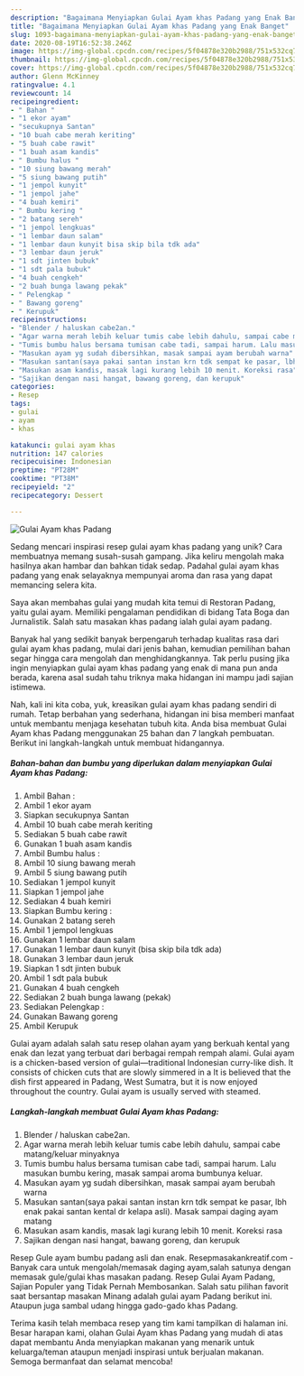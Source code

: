 ```yaml
---
description: "Bagaimana Menyiapkan Gulai Ayam khas Padang yang Enak Banget"
title: "Bagaimana Menyiapkan Gulai Ayam khas Padang yang Enak Banget"
slug: 1093-bagaimana-menyiapkan-gulai-ayam-khas-padang-yang-enak-banget
date: 2020-08-19T16:52:38.246Z
image: https://img-global.cpcdn.com/recipes/5f04878e320b2988/751x532cq70/gulai-ayam-khas-padang-foto-resep-utama.jpg
thumbnail: https://img-global.cpcdn.com/recipes/5f04878e320b2988/751x532cq70/gulai-ayam-khas-padang-foto-resep-utama.jpg
cover: https://img-global.cpcdn.com/recipes/5f04878e320b2988/751x532cq70/gulai-ayam-khas-padang-foto-resep-utama.jpg
author: Glenn McKinney
ratingvalue: 4.1
reviewcount: 14
recipeingredient:
- " Bahan "
- "1 ekor ayam"
- "secukupnya Santan"
- "10 buah cabe merah keriting"
- "5 buah cabe rawit"
- "1 buah asam kandis"
- " Bumbu halus "
- "10 siung bawang merah"
- "5 siung bawang putih"
- "1 jempol kunyit"
- "1 jempol jahe"
- "4 buah kemiri"
- " Bumbu kering "
- "2 batang sereh"
- "1 jempol lengkuas"
- "1 lembar daun salam"
- "1 lembar daun kunyit bisa skip bila tdk ada"
- "3 lembar daun jeruk"
- "1 sdt jinten bubuk"
- "1 sdt pala bubuk"
- "4 buah cengkeh"
- "2 buah bunga lawang pekak"
- " Pelengkap "
- " Bawang goreng"
- " Kerupuk"
recipeinstructions:
- "Blender / haluskan cabe2an."
- "Agar warna merah lebih keluar tumis cabe lebih dahulu, sampai cabe matang/keluar minyaknya"
- "Tumis bumbu halus bersama tumisan cabe tadi, sampai harum. Lalu masukan bumbu kering, masak sampai aroma bumbunya keluar."
- "Masukan ayam yg sudah dibersihkan, masak sampai ayam berubah warna"
- "Masukan santan(saya pakai santan instan krn tdk sempat ke pasar, lbh enak pakai santan kental dr kelapa asli). Masak sampai daging ayam matang"
- "Masukan asam kandis, masak lagi kurang lebih 10 menit. Koreksi rasa"
- "Sajikan dengan nasi hangat, bawang goreng, dan kerupuk"
categories:
- Resep
tags:
- gulai
- ayam
- khas

katakunci: gulai ayam khas 
nutrition: 147 calories
recipecuisine: Indonesian
preptime: "PT28M"
cooktime: "PT38M"
recipeyield: "2"
recipecategory: Dessert

---
```



![Gulai Ayam khas Padang](https://img-global.cpcdn.com/recipes/5f04878e320b2988/751x532cq70/gulai-ayam-khas-padang-foto-resep-utama.jpg)

Sedang mencari inspirasi resep gulai ayam khas padang yang unik? Cara membuatnya memang susah-susah gampang. Jika keliru mengolah maka hasilnya akan hambar dan bahkan tidak sedap. Padahal gulai ayam khas padang yang enak selayaknya mempunyai aroma dan rasa yang dapat memancing selera kita.

Saya akan membahas gulai yang mudah kita temui di Restoran Padang, yaitu gulai ayam. Memiliki pengalaman pendidikan di bidang Tata Boga dan Jurnalistik. Salah satu masakan khas padang ialah gulai ayam padang.

Banyak hal yang sedikit banyak berpengaruh terhadap kualitas rasa dari gulai ayam khas padang, mulai dari jenis bahan, kemudian pemilihan bahan segar hingga cara mengolah dan menghidangkannya. Tak perlu pusing jika ingin menyiapkan gulai ayam khas padang yang enak di mana pun anda berada, karena asal sudah tahu triknya maka hidangan ini mampu jadi sajian istimewa.


Nah, kali ini kita coba, yuk, kreasikan gulai ayam khas padang sendiri di rumah. Tetap berbahan yang sederhana, hidangan ini bisa memberi manfaat untuk membantu menjaga kesehatan tubuh kita. Anda bisa membuat Gulai Ayam khas Padang menggunakan 25 bahan dan 7 langkah pembuatan. Berikut ini langkah-langkah untuk membuat hidangannya.

<!--inarticleads1-->

##### Bahan-bahan dan bumbu yang diperlukan dalam menyiapkan Gulai Ayam khas Padang:

1. Ambil  Bahan :
1. Ambil 1 ekor ayam
1. Siapkan secukupnya Santan
1. Ambil 10 buah cabe merah keriting
1. Sediakan 5 buah cabe rawit
1. Gunakan 1 buah asam kandis
1. Ambil  Bumbu halus :
1. Ambil 10 siung bawang merah
1. Ambil 5 siung bawang putih
1. Sediakan 1 jempol kunyit
1. Siapkan 1 jempol jahe
1. Sediakan 4 buah kemiri
1. Siapkan  Bumbu kering :
1. Gunakan 2 batang sereh
1. Ambil 1 jempol lengkuas
1. Gunakan 1 lembar daun salam
1. Gunakan 1 lembar daun kunyit (bisa skip bila tdk ada)
1. Gunakan 3 lembar daun jeruk
1. Siapkan 1 sdt jinten bubuk
1. Ambil 1 sdt pala bubuk
1. Gunakan 4 buah cengkeh
1. Sediakan 2 buah bunga lawang (pekak)
1. Sediakan  Pelengkap :
1. Gunakan  Bawang goreng
1. Ambil  Kerupuk


Gulai ayam adalah salah satu resep olahan ayam yang berkuah kental yang enak dan lezat yang terbuat dari berbagai rempah rempah alami. Gulai ayam is a chicken-based version of gulai—traditional Indonesian curry-like dish. It consists of chicken cuts that are slowly simmered in a It is believed that the dish first appeared in Padang, West Sumatra, but it is now enjoyed throughout the country. Gulai ayam is usually served with steamed. 

<!--inarticleads2-->

##### Langkah-langkah membuat Gulai Ayam khas Padang:

1. Blender / haluskan cabe2an.
1. Agar warna merah lebih keluar tumis cabe lebih dahulu, sampai cabe matang/keluar minyaknya
1. Tumis bumbu halus bersama tumisan cabe tadi, sampai harum. Lalu masukan bumbu kering, masak sampai aroma bumbunya keluar.
1. Masukan ayam yg sudah dibersihkan, masak sampai ayam berubah warna
1. Masukan santan(saya pakai santan instan krn tdk sempat ke pasar, lbh enak pakai santan kental dr kelapa asli). Masak sampai daging ayam matang
1. Masukan asam kandis, masak lagi kurang lebih 10 menit. Koreksi rasa
1. Sajikan dengan nasi hangat, bawang goreng, dan kerupuk


Resep Gule ayam bumbu padang asli dan enak. Resepmasakankreatif.com - Banyak cara untuk mengolah/memasak daging ayam,salah satunya dengan memasak gule/gulai khas masakan padang. Resep Gulai Ayam Padang, Sajian Populer yang Tidak Pernah Membosankan. Salah satu pilihan favorit saat bersantap masakan Minang adalah gulai ayam Padang berikut ini. Ataupun juga sambal udang hingga gado-gado khas Padang. 

Terima kasih telah membaca resep yang tim kami tampilkan di halaman ini. Besar harapan kami, olahan Gulai Ayam khas Padang yang mudah di atas dapat membantu Anda menyiapkan makanan yang menarik untuk keluarga/teman ataupun menjadi inspirasi untuk berjualan makanan. Semoga bermanfaat dan selamat mencoba!
